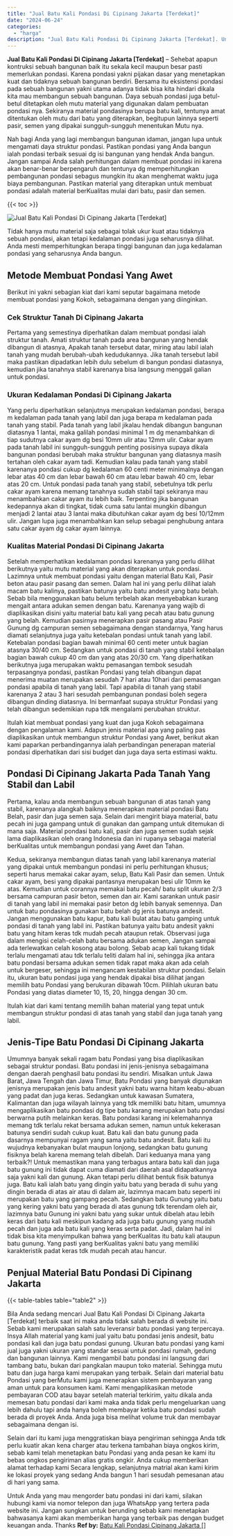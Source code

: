 ```yaml
---
title: "Jual Batu Kali Pondasi Di Cipinang Jakarta [Terdekat]"
date: "2024-06-24"
categories: 
  - "harga"
description: "Jual Batu Kali Pondasi Di Cipinang Jakarta [Terdekat]. Untuk Anda yang mau mengorder batu pondasi ini dari kami, silakan hubungi kami via nomor telepon dan j..."
---
```


**Jual Batu Kali Pondasi Di Cipinang Jakarta \[Terdekat\]** – Sehebat apapun kontruksi sebuah bangunan baik itu sekala kecil maupun besar pasti memerlukan pondasi. Karena pondasi yakni pijakan dasar yang menetapkan kuat dan tidaknya sebuah bangunan berdiri. Bersama itu eksistensi pondasi pada sebuah bangunan yakni utama adanya tidak bisa kita hindari dikala kita mau membangun sebuah bangunan. Daya sebuah pondasi juga betul-betul ditetapkan oleh mutu material yang digunakan dalam pembuatan pondasi nya. Sekiranya material pondasinya berupa batu kali, tentunya amat ditentukan oleh mutu dari batu yang diterapkan, begitupun lainnya seperti pasir, semen yang dipakai sungguh-sungguh menentukan Mutu nya.

Nah bagi Anda yang lagi membangun bangunan idaman, jangan lupa untuk mengamati daya struktur pondasi. Pastikan pondasi yang Anda bangun ialah pondasi terbaik sesuai dg isi bangunan yang hendak Anda bangun. Jangan sampai Anda salah perhitungan dalam membuat pondasi ini karena akan benar-benar berpengaruh dan tentunya dg memperhitungkan pembangunan pondasi sebagus mungkin itu akan menghemat waktu juga biaya pembangunan. Pastikan material yang diterapkan untuk membuat pondasi adalah material berKualitas mulai dari batu, pasir dan semen.

{{< toc >}}

![Jual Batu Kali Pondasi Di Cipinang Jakarta [Terdekat]](/images/jual-batu-kali-27.png)

Tidak hanya mutu material saja sebagai tolak ukur kuat atau tidaknya sebuah pondasi, akan tetapi kedalaman pondasi juga seharusnya dilihat. Anda mesti memperhitungkan berapa tinggi bangunan dan juga kedalaman pondasi yang seharusnya Anda bangun.

## Metode Membuat Pondasi Yang Awet

Berikut ini yakni sebagian kiat dari kami seputar bagaimana metode membuat pondasi yang Kokoh, sebagaimana dengan yang diinginkan.

### Cek Struktur Tanah Di Cipinang Jakarta

Pertama yang semestinya diperhatikan dalam membuat pondasi ialah struktur tanah. Amati struktur tanah pada area bangunan yang hendak dibangun di atasnya, Apakah tanah tersebut datar, miring atau labil ialah tanah yang mudah berubah-ubah kedudukannya. Jika tanah tersebut labil maka pastikan dipadatkan lebih dulu sebelum di bangun pondasi diatasnya, kemudian jika tanahnya stabil karenanya bisa langsung menggali galian untuk pondasi.

### Ukuran Kedalaman Pondasi Di Cipinang Jakarta

Yang perlu diperhatikan selanjutnya merupakan kedalaman pondasi, berapa m kedalaman pada tanah yang labil dan juga berapa m kedalaman pada tanah yang stabil. Pada tanah yang labil jikalau hendak dibangun bangunan diatasnya 1 lantai, maka galilah pondasi minimal 1 m dg menambahkan di tiap sudutnya cakar ayam dg besi 10mm ulir atau 12mm ulir. Cakar ayam pada tanah labil ini sungguh-sungguh penting posisinya supaya dikala bangunan pondasi berubah maka struktur bangunan yang diatasnya masih tertahan oleh cakar ayam tadi. Kemudian kalau pada tanah yang stabil karenanya pondasi cukup dg kedalaman 60 centi meter minimalnya dengan lebar atas 40 cm dan lebar bawah 60 cm atau lebar bawah 40 cm, lebar atas 20 cm. Untuk pondasi pada tanah yang stabil, sebetulnya tdk perlu cakar ayam karena memang tanahnya sudah stabil tapi sekiranya mau menambahkan cakar ayam itu lebih baik. Terpenting jika bangunan kedepannya akan di tingkat, tidak cuma satu lantai mungkin dibangun menjadi 2 lantai atau 3 lantai maka dibutuhkan cakar ayam dg besi 10/12mm ulir. Jangan lupa juga menambahkan kan selup sebagai penghubung antara satu cakar ayam dg cakar ayam lainnya.

### Kualitas Material Pondasi Di Cipinang Jakarta

Setelah memperhatikan kedalaman pondasi karenanya yang perlu dilihat berikutnya yaitu mutu material yang akan diterapkan untuk pondasi. Lazimnya untuk membuat pondasi yaitu dengan material Batu Kali, Pasir beton atau pasir pasang dan semen. Dalam hal ini yang perlu dilihat ialah macam batu kalinya, pastikan batunya yaitu batu andesit yang batu belah. Sebab bila menggunakan batu belum terbelah akan menyebabkan kurang mengait antara adukan semen dengan batu. Karenanya yang wajib di diaplikasikan disini yaitu material batu kali yang pecah atau batu gunung yang belah. Kemudian pasirnya menerapkan pasir pasang atau Pasir Gunung dg campuran semen sebagaimana dengan standarnya, Yang harus diamati selanjutnya juga yaitu ketebalan pondasi untuk tanah yang labil. Ketebalan pondasi bagian bawah minimal 60 centi meter untuk bagian atasnya 30/40 cm. Sedangkan untuk pondasi di tanah yang stabil ketebalan bagian bawah cukup 40 cm dan yang atas 20/30 cm. Yang diperhatikan berikutnya juga merupakan waktu pemasangan tembok sesudah terpasangnya pondasi, pastikan Pondasi yang telah dibangun dapat menerima muatan merupakan sesudah 7 hari atau 10hari dari pemasangan pondasi apabila di tanah yang labil. Tapi apabila di tanah yang stabil karenanya 2 atau 3 hari sesudah pembangunan pondasi boleh segera dibangun dinding diatasnya. Ini bermanfaat supaya struktur Pondasi yang telah dibangun sedemikian rupa tdk mengalami perubahan struktur.

Itulah kiat membuat pondasi yang kuat dan juga Kokoh sebagaimana dengan pengalaman kami. Adapun jenis material apa yang paling pas diaplikasikan untuk membangun struktur Pondasi yang Awet, berikut akan kami paparkan perbandingannya ialah perbandingan penerapan material pondasi diperhatikan dari sisi budget dan juga daya serta estimasi waktu.

## Pondasi Di Cipinang Jakarta Pada Tanah Yang Stabil dan Labil

Pertama, kalau anda membangun sebuah bangunan di atas tanah yang stabil, karenanya alangkah baiknya menerapkan material pondasi Batu Belah, pasir dan juga semen saja. Selain dari mengirit biaya material, batu pecah ini juga gampang untuk di gunakan dan gampang untuk ditemukan di mana saja. Material pondasi batu kali, pasir dan juga semen sudah sejak lama diaplikasikan oleh orang Indonesia dan ini rupanya sebagai material berKualitas untuk membangun pondasi yang Awet dan Tahan.

Kedua, sekiranya membangun diatas tanah yang labil karenanya material yang dipakai untuk membangun pondasi ini perlu perhitungan khusus; seperti harus memakai cakar ayam, selup, Batu Kali Pasir dan semen. Untuk cakar ayam, besi yang dipakai pantasnya merupakan besi ulir 10mm ke atas. Kemudian untuk corannya memakai batu pecah/ batu split ukuran 2/3 bersama campuran pasir beton, semen dan air. Kami sarankan untuk pasir di tanah yang labil ini memakai pasir beton dg lebih banyak semennya. Dan untuk batu pondasinya gunakan batu belah dg jenis batunya andesit. Jangan menggunakan batu kapur, batu kali bulat atau batu gamping untuk pondasi di tanah yang labil ini. Pastikan batunya yaitu batu andesit yakni batu yang hitam keras tdk mudah pecah ataupun retak. Observasi juga dalam mengisi celah-celah batu bersama adukan semen, Jangan sampai ada terlewatkan celah kosong atau bolong. Sebab acap kali tukang tidak terlalu mengamati atau tdk terlalu teliti dalam hal ini, sehingga jika antara batu pondasi bersama adukan semen tidak rapat maka akan ada celah untuk bergeser, sehingga ini mengancam kestabilan struktur pondasi. Selain itu, ukuran batu pondasi juga yang hendak dipakai bisa dilihat jangan memilih batu Pondasi yang berukuran dibawah 10cm. Pilihlah ukuran batu Pondasi yang diatas diameter 10, 15, 20, hingga dengan 30 cm.

Itulah kiat dari kami tentang memilih bahan material yang tepat untuk membangun struktur pondasi di atas tanah yang stabil dan juga tanah yang labil.

## Jenis-Tipe Batu Pondasi Di Cipinang Jakarta

Umumnya banyak sekali ragam batu Pondasi yang bisa diaplikasikan sebagai struktur pondasi. Batu pondasi ini jenis-jenisnya sebagaimana dengan daerah penghasil batu pondasi itu sendiri. Misalkan untuk Jawa Barat, Jawa Tengah dan Jawa Timur, Batu Pondasi yang banyak digunakan jenisnya merupakan jenis batu andesit yakni batu warna hitam keabu-abuan yang padat dan juga keras. Sedangkan untuk kawasan Sumatera, Kalimantan dan juga wilayah lainnya yang tdk memiliki batu hitam, umumnya mengaplikasikan batu pondasi dg tipe batu karang merupakan batu pondasi berwarna putih melainkan keras. Batu pondasi karang ini kelemahannya memang tdk terlalu rekat bersama adukan semen, namun untuk kekerasan batunya sendiri sudah cukup kuat. Batu kali dan batu gunung pada dasarnya mempunyai ragam yang sama yaitu batu andesit. Batu kali itu wujudnya kebanyakan bulat maupun lonjong, sedangkan batu gunung fisiknya belah karena memang telah dibelah. Dari keduanya mana yang terbaik?! Untuk memastikan mana yang terbagus antara batu kali dan juga batu gunung ini tidak dapat cuma diamati dari daerah asal didapatkannya saja yakni kali dan gunung. Akan tetapi perlu dilihat bentuk fisik batunya juga. Batu kali ialah batu yang dingin yaitu batu yang berada di suhu yang dingin berada di atas air atau di dalam air, lazimnya macam batu seperti ini merupakan batu yang gampang pecah. Sedangkan batu Gunung yaitu batu yang kering yakni batu yang berada di atas gunung tdk terendam oleh air, lazimnya batu Gunung ini yakni batu yang sukar untuk dibelah atau lebih keras dari batu kali meskipun kadang ada juga batu gunung yang mudah pecah dan juga ada batu kali yang keras serta padat. Jadi, dalam hal ini tidak bisa kita menyimpulkan bahwa yang berKualitas itu batu kali ataupun batu gunung. Yang pasti yang berKualitas yakni batu yang memiliki karakteristik padat keras tdk mudah pecah atau hancur.

## Penjual Material Batu Pondasi Di Cipinang Jakarta

{{< table-tables table="table2" >}}

Bila Anda sedang mencari Jual Batu Kali Pondasi Di Cipinang Jakarta \[Terdekat\] terbaik saat ini maka anda tidak salah berada di website ini. Sebab kami merupakan salah satu leveransir batu pondasi yang terpercaya. Insya Allah material yang kami jual yaitu batu pondasi jenis andesit, batu pondasi kali dan juga batu pondasi gunung. Ukuran batu pondasi yang kami jual juga yakni ukuran yang standar sesuai untuk pondasi rumah, gedung dan bangunan lainnya. Kami mengambil batu pondasi ini langsung dari tambang batu, bukan dari pangkalan maupun toko material. Sehingga mutu batu dan juga harga kami merupakan yang terbaik. Selain dari material batu Pondasi yang berMutu kami juga menerapkan sistem pembayaran yang aman untuk para konsumen kami. Kami mengaplikasikan metode pembayaran COD atau bayar setelah material terkirim, yaitu dikala anda memesan batu pondasi dari kami maka anda tidak perlu mengeluarkan uang lebih dahulu tapi anda hanya boleh membayar ketika batu pondasi sudah berada di proyek Anda. Anda juga bisa melihat volume truk dan membayar sebagaimana dengan isi.

Selain dari itu kami juga menggratiskan biaya pengiriman sehingga Anda tdk perlu kuatir akan kena charger atau terkena tambahan biaya ongkos kirim, sebab kami telah menetapkan batu Pondasi yang anda pesan ke kami itu bebas ongkos pengiriman alias gratis ongkir. Anda cukup memberikan alamat terhadap kami Secara lengkap, selanjutnya matrial akan kami kirim ke lokasi proyek yang sedang Anda bangun 1 hari sesudah pemesanan atau di hari yang sama.

Untuk Anda yang mau mengorder batu pondasi ini dari kami, silakan hubungi kami via nomor telepon dan juga WhatsApp yang tertera pada website ini. Jangan sungkan untuk berunding sebab kami menetapkan bahwasanya kami akan memberikan harga yang terbaik pas dengan budget keuangan anda. Thanks
**Ref by:** [Batu Kali Pondasi Cipinang Jakarta []](https://id.wikipedia.org/wiki/Batu)
